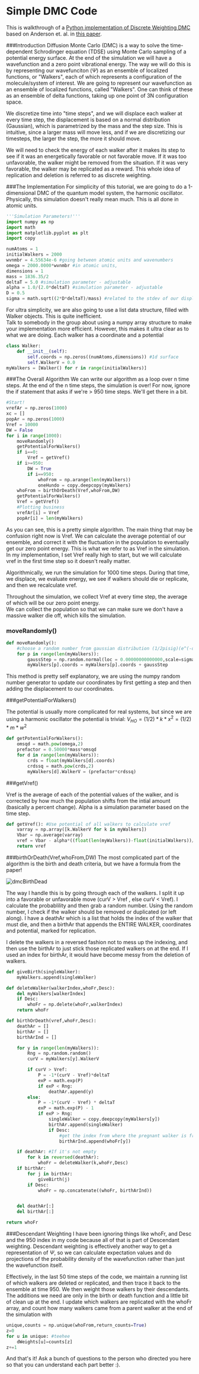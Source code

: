 <a id="AndersonDMC" style="width:0;height:0;margin:0;padding:0;">&zwnj;</a>
<script type="text/javascript" async
  src="https://cdnjs.cloudflare.com/ajax/libs/mathjax/2.7.5/MathJax.js?config=TeX-MML-AM_CHTML">
</script>
# Simple DMC Code

This is walkthrough of a [Python implementation of Discrete Weighting DMC](https://github.com/McCoyGroup/DMC_DescendentWeighting/blob/master/HarmonicOscillatorDW.py) based on Anderson et. al. in  [this paper](https://aip.scitation.org/doi/10.1063/1.432868).

###Introduction
Diffusion Monte Carlo (DMC) is a way to solve the time-dependent Schrodinger equation (TDSE)
 using Monte Carlo sampling of a potential energy surface.  At the end of the simulation we will have a wavefunction 
 and a zero point vibrational energy.  The way we will do this is by representing our 
 wavefunciton ($\Psi$) as an ensemble of localized functions, or "Walkers", each of which represents a configuration 
 of the molecule/system of interest. We are going to represent our wavefunction as an ensemble of localized 
 functions, called "Walkers".  One can think of these as an ensemble of delta functions, taking up one point of 3N 
 configuration space. 
 
 We discretize time into "time steps", and we will displace each walker at every time step, the displacement is based on 
 a normal distribution (Gaussian), which is parametrized by the mass and the step size.  This is intuitive, since 
 a larger mass will move less, and if we are discretizing our timesteps, the larger the step, the more it should move.
 
 We will need to check the energy of each walker after it makes its step to see if it was an energetically favorable
 or not favorable move.  If it was too unfavorable, the walker might be removed from the situation.  If it was very 
 favorable, the walker may be replicated as a reward.  This whole idea of replication and deletion is referred to as 
 discrete weighting.  

###The Implementation
For simplicity of this tutorial, we are going to do a 1-dimensional DMC of the quantum model system, the harmonic oscillator.
Physically, this simulation doesn't really mean much.  This is all done in atomic units.

```python
'''Simulation Parameters!'''
import numpy as np
import math
import matplotlib.pyplot as plt
import copy

numAtoms = 1
initialWalkers = 2000
wvnmbr = 4.55634e-6 #going between atomic units and wavenumbers
omega = 2000.0000*wvnmbr #in atomic units,
dimensions = 1
mass = 1836.35/2
deltaT = 5.0 #simulation parameter - adjustable
alpha = 1.0/(2.0*deltaT) #simulation parameter - adjustable
D = 0.5
sigma = math.sqrt((2*D*deltaT)/mass) #related to the stdev of our displacement of the walkers
```


For ultra simplicity, we are also going to use a list data structure, filled with Walker objects.  This is quite inefficient.  
Talk to somebody in the group about using a numpy array structure to make your implementation more efficient.
However, this makes it ultra clear as to what we are doing.  Each walker has a coordinate and a potential
```python
class Walker:
    def __init__(self):
        self.coords = np.zeros((numAtoms,dimensions)) #1d surface
        self.WalkerV = 0.0
myWalkers = [Walker() for r in range(initialWalkers)]
```

###The Overall Algorithm
We can write our algorithm as a loop over n time steps.  At the end of the n time steps, the simulation is over!
For now, ignore the if statement that asks if we're > 950 time steps. We'll get there in a bit.
```python
#Start!
vrefAr = np.zeros(1000)
xc = []
popAr = np.zeros(1000)
Vref = 10000
DW = False
for i in range(1000):
    moveRandomly()
    getPotentialForWalkers()
    if i==0:
        Vref = getVref()
    if i>=950:
        DW = True
        if i==950:
            whoFrom = np.arange(len(myWalkers))
            oneHundo = copy.deepcopy(myWalkers)
    whoFrom = birthOrDeath(Vref,whoFrom,DW)
    getPotentialForWalkers()
    Vref = getVref()
    #Plotting business
    vrefAr[i] = Vref
    popAr[i] = len(myWalkers)

```
As you can see, this is a pretty simple algorithm. The main thing that may be confusion right now is Vref.
We can calculate the average potential of our ensemble, and correct it with the fluctuation in the population to eventually
get our zero point energy.  This is what we refer to as Vref in the simulation.  In my implementation, I set Vref really high 
to start, but we will calculate vref in the first time step so it doesn't really matter.

Algorithmically, we run the simulation for 1000 time steps. During that time, we displace, we evaluate energy, we see 
if walkers should die or replicate, and then we recalculate vref.  

Throughout the simulation, we collect Vref at every time step, the average of which will be our zero point energy.  
We can collect the population so that we can make sure we don't have a massive walker die off, which kills the simulation.

### moveRandomly()
```python
def moveRandomly():
    #choose a random number from gaussian distribution (1/2pisig)(e^(-dx^2/1sig^2))
    for p in range(len(myWalkers)):
        gaussStep = np.random.normal(loc = 0.00000000000000,scale=sigma)
        myWalkers[p].coords = myWalkers[p].coords + gaussStep
```
This method is pretty self explanatory, we are using the numpy random number generator to update our coordinates by first
getting a step and then adding the displacement to our coordinates.





###getPotentialForWalkers()

The potential is usually more complicated for real systems, but since we are using a harmonic oscillator the potential
is trivial:
$V_{HO} = (1/2)*k*x^2 = (1/2)*m*w^2$

```python
def getPotentialForWalkers():
	omsqd = math.pow(omega,2)
    prefactor = 0.50000*mass*omsqd
    for d in range(len(myWalkers)):
        crds = float(myWalkers[d].coords)
        crdssq = math.pow(crds,2)
        myWalkers[d].WalkerV = (prefactor*crdssq)
```

###getVref()

Vref is the average of each of the potential values of the walker, and is corrected
by how much the population shifts from the intial amount (basically a percent change).  Alpha is a simulation parameter
based on the time step.

```python
def getVref(): #Use potential of all walkers to calculate vref
    varray = np.array([k.WalkerV for k in myWalkers])
    Vbar = np.average(varray)
    vref = Vbar - alpha*((float(len(myWalkers))-float(initialWalkers))/float(initialWalkers))
    return vref
```

###birthOrDeath(Vref,whoFrom,DW)
The most complicated part of the algorithm is the birth and death criteria, but we have a formula from the paper!

![dmcBirthDead](img/Anderson.png) 	

The way I handle this is by going through each of the walkers.  I split it up into a favorable or unfavorable move
(curV > Vref , else curV < Vref).  I calculate the probablility and then grab a random number.  Using the random number,
I check if the walker should be removed or duplicated (or left along).  I have a deathAr which is a list that holds the 
index of the walker that must die, and then a birthAr that appends the ENTIRE WALKER, coordinates and potential, marked for replication.

I delete the walkers in a reversed fashion not to mess up the indexing, and then use the birthAr to just stick those 
replicated walkers on at the end.  If I used an index for birthAr, it would have become messy from the deletion of walkers.
```python
def giveBirth(singleWalker):
    myWalkers.append(singleWalker)

def deleteWalker(walkerIndex,whoFr,Desc):
    del myWalkers[walkerIndex]
    if Desc:
        whoFr = np.delete(whoFr,walkerIndex)
    return whoFr

def birthOrDeath(vref,whoFr,Desc):
    deathAr = []
    birthAr = []
    birthArInd = []

    for y in range(len(myWalkers)):
        Rng = np.random.random()
        curV = myWalkers[y].WalkerV

        if curV > Vref:
            P = -1*(curV - Vref)*deltaT
            exP = math.exp(P)
            if exP < Rng:
                deathAr.append(y)
        else:
            P = -1*(curV - Vref) * deltaT
            exP = math.exp(P) - 1
            if exP > Rng:
                singleWalker = copy.deepcopy(myWalkers[y])
                birthAr.append(singleWalker)
                if Desc:
                    #get the index from where the pregnant walker is from
                    birthArInd.append(whoFr[y])

    if deathAr: #If it's not empty
        for k in reversed(deathAr):
            whoFr = deleteWalker(k,whoFr,Desc)
    if birthAr:
        for j in birthAr:
            giveBirth(j)
        if Desc:
            whoFr = np.concatenate((whoFr, birthArInd))


    del deathAr[:]
    del birthAr[:]

return whoFr
```

###Descendant Weighting
I have been ignoring things like whoFr, and Desc and the 950 index in my code because all of that is part of Descendant 
weighting.  Descendant weighting is effectively another way to get a representation of $\Psi$, so we can calculate
expectation values and do projections of the probability density of the wavefunction rather than just the wavefunction itself.

Effectively, in the last 50 time steps of the code, we maintain a running list of which walkers are deleted or replicated,
and then trace it back to the ensemble at time 950.  We then weight those walkers by their descendants.  The additions we
need are only in the birth or death function and a little bit of clean up at the end.  I update which walkers are replicated
with the whoFr array, and count how many walkers came from a parent walker at the end of the simulation with 

```python
unique,counts = np.unique(whoFrom,return_counts=True)
z=0
for u in unique: #teehee
    dWeights[u]=counts[z]
z+=1
```

And that's it! Ask a bunch of questions to the person who directed you here so that you can understand each part better :).